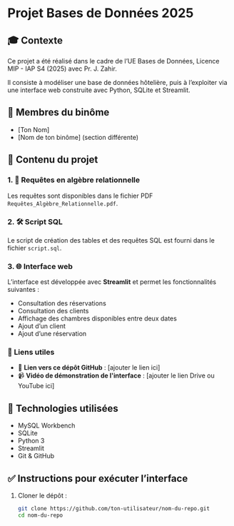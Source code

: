 # Projet Bases de Données 2025

## 🎓 Contexte
Ce projet a été réalisé dans le cadre de l’UE Bases de Données, Licence MIP - IAP S4 (2025) avec Pr. J. Zahir.

Il consiste à modéliser une base de données hôtelière, puis à l’exploiter via une interface web construite avec Python, SQLite et Streamlit.

## 👥 Membres du binôme
- [Ton Nom]
- [Nom de ton binôme] (section différente)

## 📁 Contenu du projet

### 1. 📄 Requêtes en algèbre relationnelle
Les requêtes sont disponibles dans le fichier PDF `Requêtes_Algèbre_Relationnelle.pdf`.

### 2. 🛠️ Script SQL
Le script de création des tables et des requêtes SQL est fourni dans le fichier `script.sql`.

### 3. 🌐 Interface web
L’interface est développée avec **Streamlit** et permet les fonctionnalités suivantes :
- Consultation des réservations
- Consultation des clients
- Affichage des chambres disponibles entre deux dates
- Ajout d’un client
- Ajout d’une réservation

### 🔗 Liens utiles
- 📂 **Lien vers ce dépôt GitHub** : [ajouter le lien ici]
- 📹 **Vidéo de démonstration de l'interface** : [ajouter le lien Drive ou YouTube ici]

## 🧰 Technologies utilisées
- MySQL Workbench
- SQLite
- Python 3
- Streamlit
- Git & GitHub

## ✅ Instructions pour exécuter l’interface
1. Cloner le dépôt :
   ```bash
   git clone https://github.com/ton-utilisateur/nom-du-repo.git
   cd nom-du-repo
